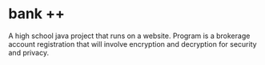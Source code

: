 # bank ++

A high school java project that runs on a website.
Program is a brokerage account registration that will involve encryption and decryption for security and privacy.
